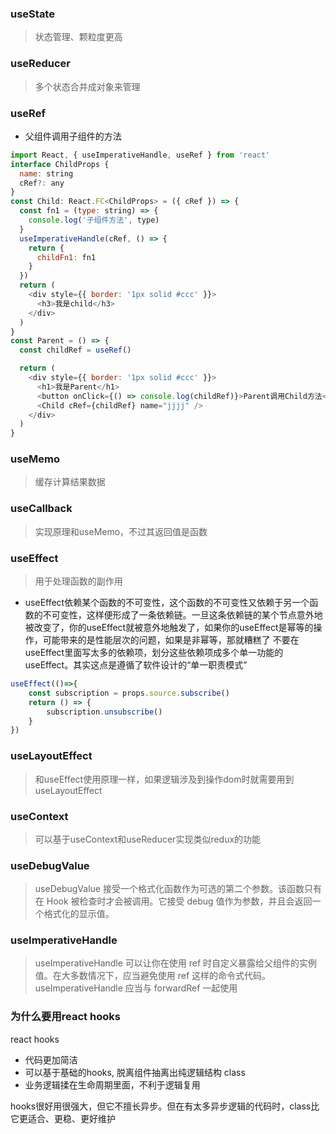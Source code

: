 ### useState
> 状态管理、颗粒度更高
### useReducer 
> 多个状态合并成对象来管理
### useRef
- 父组件调用子组件的方法
```js
import React, { useImperativeHandle, useRef } from 'react'
interface ChildProps {
  name: string
  cRef?: any
}
const Child: React.FC<ChildProps> = ({ cRef }) => {
  const fn1 = (type: string) => {
    console.log('子组件方法', type)
  }
  useImperativeHandle(cRef, () => {
    return {
      childFn1: fn1
    }
  })
  return (
    <div style={{ border: '1px solid #ccc' }}>
      <h3>我是child</h3>
    </div>
  )
}
const Parent = () => {
  const childRef = useRef()

  return (
    <div style={{ border: '1px solid #ccc' }}>
      <h1>我是Parent</h1>
      <button onClick={() => console.log(childRef)}>Parent调用Child方法</button>
      <Child cRef={childRef} name="jjjj" />
    </div>
  )
}
```

### useMemo 
> 缓存计算结果数据
### useCallback 
> 实现原理和useMemo，不过其返回值是函数

### useEffect 
> 用于处理函数的副作用
- useEffect依赖某个函数的不可变性，这个函数的不可变性又依赖于另一个函数的不可变性，这样便形成了一条依赖链。一旦这条依赖链的某个节点意外地被改变了，你的useEffect就被意外地触发了，如果你的useEffect是幂等的操作，可能带来的是性能层次的问题，如果是非幂等，那就糟糕了
不要在useEffect里面写太多的依赖项，划分这些依赖项成多个单一功能的useEffect。其实这点是遵循了软件设计的“单一职责模式”
```ts
useEffect(()=>{
    const subscription = props.source.subscribe()
    return () => {
        subscription.unsubscribe()
    }
})
```
### useLayoutEffect 
> 和useEffect使用原理一样，如果逻辑涉及到操作dom时就需要用到useLayoutEffect

### useContext
> 可以基于useContext和useReducer实现类似redux的功能
### useDebugValue
> useDebugValue 接受一个格式化函数作为可选的第二个参数。该函数只有在 Hook 被检查时才会被调用。它接受 debug 值作为参数，并且会返回一个格式化的显示值。
### useImperativeHandle
> useImperativeHandle 可以让你在使用 ref 时自定义暴露给父组件的实例值。在大多数情况下，应当避免使用 ref 这样的命令式代码。useImperativeHandle 应当与 forwardRef 一起使用


### 为什么要用react hooks
react hooks
- 代码更加简洁
- 可以基于基础的hooks, 脱离组件抽离出纯逻辑结构
class 
- 业务逻辑揉在生命周期里面，不利于逻辑复用

hooks很好用很强大，但它不擅长异步。但在有太多异步逻辑的代码时，class比它更适合、更稳、更好维护
